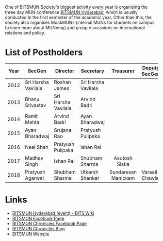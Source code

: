 <!-- TITLE: BITSMUN Society -->
<!-- SUBTITLE: BITSMUN Society is the MUNning society of our campus. -->

One of BITSMUN Society's biggest activity every year is organising the three day MUN conference [BITSMUN Hyderabad](/fests/bitsmun), which is usually conducted in the first semester of the academic year. Other than this, the society also organises MockMUNs (internal MUNs for students on campus to learn more about MUNning) and group discussions on international relations and policy.

# List of Postholders
| Year | SecGen              | Director            | Secretary           |      Treasurer      | Deputy SecGen  |
|------|---------------------|---------------------|---------------------|:-------------------:|----------------|
| 2012 | Sri Harsha Vavilala | Roshan James        | Sri Harsha Vavilala |                     |                |
| 2013 | Bhanu Srivastav     | Sri Harsha Vavilala | Arvind Badri        |                     |                |
| 2014 | Ramit Mehta         | Arvind Badri        | Ayan Bharadwaj      |                     |                |
| 2015 | Ayan Bharadwaj      | Srujana Rao         | Pratyush Pulipaka   |                     |                |
| 2016 | Neel Shah           | Pratyush Pulipaka   | Ishan Rai           |                     |                |
| 2017 | Madhav Singh        | Ishan Rai           | Shubham Sharma      | Asutosh Sistla      |                |
| 2018 | Pratyush Agarwal    | Shubham Sharma      | Utkarsh Shankar     | Sundaresan Manickam | Varaali Chawla |
# Links
- [BITSMUN Hyderabad (event) - BITS Wiki](/fests/bitsmun)
- [BITSMUN Facebook Page](https://www.facebook.com/bitsmun.hyd/)
- [BITSMUN Chronicles Facebook Page](https://www.facebook.com/bitsmunhyd15/)
- [BITSMUN Chronicles Blog](https://bitsmunhyd.wordpress.com/2018/05/31/will-the-scars-of-partition-ever-heal/)
- [BITSMUN Website](https://bitsmunhyd.in/)